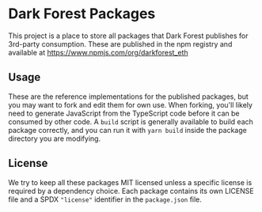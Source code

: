 # Dark Forest Packages

This project is a place to store all packages that Dark Forest publishes for 3rd-party consumption. These are published in the npm registry and available at https://www.npmjs.com/org/darkforest_eth

## Usage

These are the reference implementations for the published packages, but you may want to fork and edit them for own use. When forking, you'll likely need to generate JavaScript from the TypeScript code before it can be consumed by other code. A `build` script is generally available to build each package correctly, and you can run it with `yarn build` inside the package directory you are modifying.

## License

We try to keep all these packages MIT licensed unless a specific license is required by a dependency choice. Each package contains its own LICENSE file and a SPDX `"license"` identifier in the `package.json` file.
